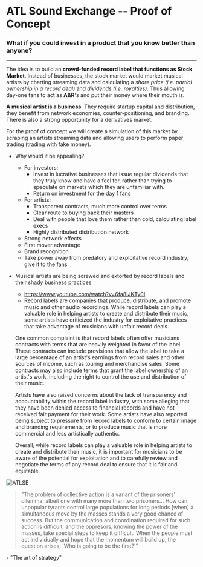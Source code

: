 # ATL Sound Exchange -- Proof of Concept #

### What if you could invest in a product that you know better than anyone? ###
---------------------

The idea is to build an **crowd-funded record label that functions as Stock Market**. Instead of businesses, the stock market would market musical artists by charting streaming data and calculating a _share price (i.e. partial ownership in a record deal)_ and _dividends (i.e. royalties)_. Thus allowing day-one fans to act as **A&R**'s and put their money where their mouth is. 

**A musical artist is a business**. They require startup capital and distribution, they benefit from network economies, counter-positioning, and branding. There is also a strong opportunity for a derivatives market.

For the proof of concept we will create a simulation of this market by scraping an artists streaming data and allowing users to perform paper trading (trading with fake money). 

* Why would it be appealing?
    - For investors: 
        + Invest in lucrative businesses that issue regular dividends that they truly know and have a feel for, rather than trying to speculate on markets which they are unfamiliar with.
        + Return on investment for the day 1 fans 
    - For artists: 
        + Transparent contracts, much more control over terms 
        + Clear route to buying back their masters 
        + Deal with people that love them rather than cold, calculating label execs
        + Highly distributed distribution network
    - Strong network effects
    - First mover advantage
    - Brand recognition
    - Take power away from predatory and exploitative record industry, give it to the fans

* Musical artists are being screwed and extorted by record labels and their shady business practices 
    - https://www.youtube.com/watch?v=6fa8lJKTy0I
    - Record labels are companies that produce, distribute, and promote music and other audio recordings. While record labels can play a valuable role in helping artists to create and distribute their music, some artists have criticized the industry for exploitative practices that take advantage of musicians with unfair record deals.

    One common complaint is that record labels often offer musicians contracts with terms that are heavily weighted in favor of the label. These contracts can include provisions that allow the label to take a large percentage of an artist's earnings from record sales and other sources of income, such as touring and merchandise sales. Some contracts may also include terms that grant the label ownership of an artist's work, including the right to control the use and distribution of their music.

    Artists have also raised concerns about the lack of transparency and accountability within the record label industry, with some alleging that they have been denied access to financial records and have not received fair payment for their work. Some artists have also reported being subject to pressure from record labels to conform to certain image and branding requirements, or to produce music that is more commercial and less artistically authentic.

    Overall, while record labels can play a valuable role in helping artists to create and distribute their music, it is important for musicians to be aware of the potential for exploitation and to carefully review and negotiate the terms of any record deal to ensure that it is fair and equitable.

![ATLSE](https://user-images.githubusercontent.com/79671850/197922859-5f2301e6-b8b7-4a47-bead-f97543d069ca.png)
<blockquote>     "The problem of collective action is a variant of the prisoners' dilemma, albeit one with many more than two prisoners... How can unpopular tyrants control large populations for long periods [when] a simultaneous move by the masses stands a very good chance of success.
But the communication and coordination required for such action is difficult, and the oppresors, knowing the power of the masses, take special steps to keep it difficult. When the people must act individually and hope that the momentum will build up, the question arises, 'Who is going to be the first?'" </blockquote>
- "The art of strategy"



